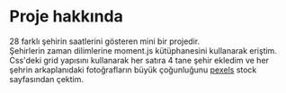 # Proje hakkında
28 farklı şehirin saatlerini gösteren mini bir projedir.  
Şehirlerin zaman dilimlerine moment.js kütüphanesini kullanarak eriştim.
Css'deki grid yapısını kullanarak her satıra 4 tane şehir ekledim ve her şehrin arkaplanıdaki fotoğrafların büyük çoğunluğunu [pexels](https://www.pexels.com/tr-tr/) stock sayfasından çektim.
